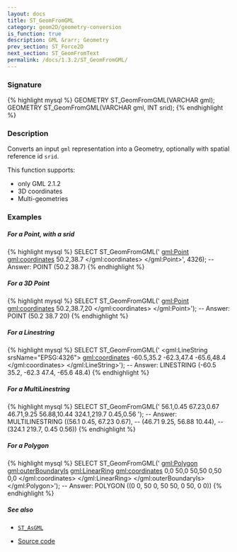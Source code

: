 ```yaml
---
layout: docs
title: ST_GeomFromGML
category: geom2D/geometry-conversion
is_function: true
description: GML &rarr; Geometry
prev_section: ST_Force2D
next_section: ST_GeomFromText
permalink: /docs/1.3.2/ST_GeomFromGML/
---
```


### Signature

{% highlight mysql %}
GEOMETRY ST_GeomFromGML(VARCHAR gml);
GEOMETRY ST_GeomFromGML(VARCHAR gml, INT srid);
{% endhighlight %}

### Description

Converts an input `gml` representation into a Geometry, optionally with spatial reference id `srid`.

This function supports:

* only GML 2.1.2
* 3D coordinates
* Multi-geometries

### Examples

##### For a Point, with a srid
{% highlight mysql %}
SELECT ST_GeomFromGML('
	<gml:Point>
	    <gml:coordinates>
	    	50.2,38.7
	    </gml:coordinates>
	</gml:Point>', 4326);
-- Answer: POINT (50.2 38.7)
{% endhighlight %}

##### For a 3D Point
{% highlight mysql %}
SELECT ST_GeomFromGML('
	<gml:Point>
	    <gml:coordinates>
	    	50.2,38.7,20
	    </gml:coordinates>
	</gml:Point>');
-- Answer: POINT (50.2 38.7 20)
{% endhighlight %}

##### For a Linestring
{% highlight mysql %}
SELECT ST_GeomFromGML('
	<gml:LineString srsName="EPSG:4326">
	    <gml:coordinates>
	    	-60.5,35.2 -62.3,47.4 -65.6,48.4
	    </gml:coordinates>
	</gml:LineString>');
-- Answer: LINESTRING (-60.5 35.2, -62.3 47.4, -65.6 48.4) 
{% endhighlight %}

##### For a MultiLinestring
{% highlight mysql %}
SELECT ST_GeomFromGML('
	<MultiLineString srsName="EPSG:4326">
	  <lineStringMember>
	     <LineString>
		<coordinates>56.1,0.45 67.23,0.67</coordinates>
	     </LineString>
	  </lineStringMember>
	  <lineStringMember>
	     <LineString>
		<coordinates>46.71,9.25 56.88,10.44</coordinates>
	     </LineString>
	  </lineStringMember>
	  <lineStringMember>
	     <LineString>
		<coordinates>324.1,219.7 0.45,0.56</coordinates>
	     </LineString>
	  </lineStringMember>
	</MultiLineString>');
-- Answer: MULTILINESTRING ((56.1 0.45, 67.23 0.67), 
--			    (46.71 9.25, 56.88 10.44), 
--			    (324.1 219.7, 0.45 0.56))
{% endhighlight %}

##### For a Polygon
{% highlight mysql %}
SELECT ST_GeomFromGML('
	<gml:Polygon>
	  <gml:outerBoundaryIs>
	     <gml:LinearRing>
		<gml:coordinates>
		  0,0 50,0 50,50 0,50 0,0
		</gml:coordinates>
	     </gml:LinearRing>
          </gml:outerBoundaryIs>
	</gml:Polygon>');
-- Answer: POLYGON ((0 0, 50 0, 50 50, 0 50, 0 0))
{% endhighlight %}

##### See also

* [`ST_AsGML`](../ST_AsGML)

* <a href="https://github.com/orbisgis/h2gis/blob/master/h2gis-functions/src/main/java/org/h2gis/functions/spatial/convert/ST_GeomFromGML.java" target="_blank">Source code</a>
